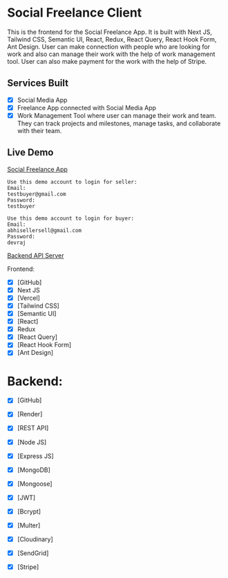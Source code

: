 # Social Freelance Client
This is the frontend for the Social Freelance App. It is built with Next JS, Tailwind CSS, Semantic UI, React, Redux, React Query, React Hook Form, Ant Design. User can make connection with people who are looking for work and also can manage their work with the help of work management tool. User can also make payment for the work with the help of Stripe.

## Services Built
- [x] Social Media App
- [x] Freelance App connected with Social Media App
- [x] Work Management Tool where user can manage their work and team. They can track projects and milestones, manage tasks, and collaborate with their team.

## Live Demo
[Social Freelance App](https://social-freelance-client.vercel.app/demo)
```
Use this demo account to login for seller:
Email:
testbuyer@gmail.com
Password:
testbuyer

Use this demo account to login for buyer:
Email:
abhisellersell@gmail.com
Password:
devraj
```
[Backend API Server](https://freelance-api-e05a.onrender.com/)


Frontend:
- [x] [GitHub]
- [x] Next JS
- [x] [Vercel]
- [x] [Tailwind CSS]
- [x] [Semantic UI]
- [x] [React]
- [X] Redux
- [x] [React Query]
- [x] [React Hook Form]
- [x] [Ant Design]

# Backend:
- [x] [GitHub]
- [x] [Render]
- [x] [REST API]
- [x] [Node JS]
- [x] [Express JS]
- [x] [MongoDB]
- [x] [Mongoose]
- [x] [JWT]
- [x] [Bcrypt]
- [x] [Multer]
- [x] [Cloudinary]
- [x] [SendGrid]
- [x] [Stripe]

